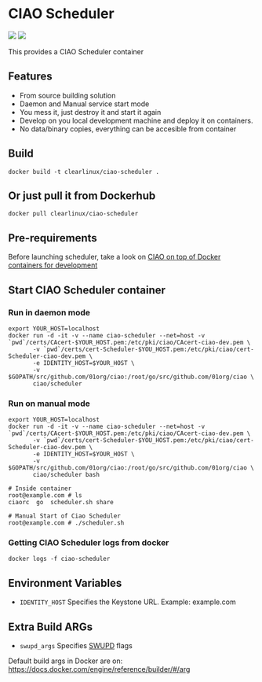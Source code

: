 CIAO Scheduler
==============
[![](https://images.microbadger.com/badges/image/clearlinux/ciao-scheduler.svg)](http://microbadger.com/images/clearlinux/ciao-scheduler "Get your own image badge on microbadger.com")
[![](https://images.microbadger.com/badges/version/clearlinux/ciao-scheduler.svg)](http://microbadger.com/images/clearlinux/scheduler "Get your own version badge on microbadger.com")

This provides a CIAO Scheduler container

Features
--------
- From source building solution
- Daemon and Manual service start mode
- You mess it, just destroy it and start it again
- Develop on you local development machine and deploy it on containers.
- No data/binary copies, everything can be accesible from container

Build
-----
```
docker build -t clearlinux/ciao-scheduler .
```

Or just pull it from Dockerhub
------------------------------
```
docker pull clearlinux/ciao-scheduler
```

Pre-requirements
----------------
Before launching scheduler, take a look on [CIAO on top of Docker containers for development]()

Start CIAO Scheduler container
-----------------------------
### Run in daemon mode
```
export YOUR_HOST=localhost
docker run -d -it -v --name ciao-scheduler --net=host -v `pwd`/certs/CAcert-$YOUR_HOST.pem:/etc/pki/ciao/CAcert-ciao-dev.pem \
       -v `pwd`/certs/cert-Scheduler-$YOU_HOST.pem:/etc/pki/ciao/cert-Scheduler-ciao-dev.pem \
       -e IDENTITY_HOST=$YOUR_HOST \
       -v $GOPATH/src/github.com/01org/ciao:/root/go/src/github.com/01org/ciao \
       ciao/scheduler
```

### Run on manual mode
```
export YOUR_HOST=localhost
docker run -d -it -v --name ciao-scheduler --net=host -v `pwd`/certs/CAcert-$YOUR_HOST.pem:/etc/pki/ciao/CAcert-ciao-dev.pem \
       -v `pwd`/certs/cert-Scheduler-$YOU_HOST.pem:/etc/pki/ciao/cert-Scheduler-ciao-dev.pem \
       -e IDENTITY_HOST=$YOUR_HOST \
       -v $GOPATH/src/github.com/01org/ciao:/root/go/src/github.com/01org/ciao \
       ciao/scheduler bash

# Inside container
root@example.com # ls
ciaorc  go  scheduler.sh share

# Manual Start of Ciao Scheduler
root@example.com # ./scheduler.sh
```

### Getting CIAO Scheduler logs from docker
```
docker logs -f ciao-scheduler
```

Environment Variables
---------------------
- ``IDENTITY_HOST`` Specifies the Keystone URL. Example: example.com

Extra Build ARGs
----------------
- ``swupd_args`` Specifies [SWUPD](https://clearlinux.org/documentation/swupdate_how_to_run_the_updater.html) flags

Default build args in Docker are on: https://docs.docker.com/engine/reference/builder/#/arg

